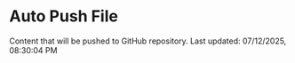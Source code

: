 # Auto Push File

Content that will be pushed to GitHub repository.
Last updated: 07/12/2025, 08:30:04 PM
